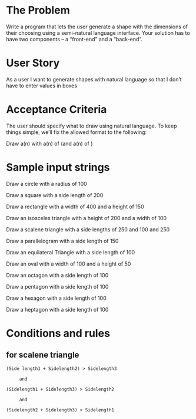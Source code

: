 


The Problem
===========

Write a program that lets the user generate a shape with the dimensions of their choosing using a semi-natural language interface. Your solution has to have two components – a “front-end” and a “back-end”.



User Story
===========

As a user I want to generate shapes with natural language so that I don’t have to enter values in boxes



Acceptance Criteria
====================

The user should specify what to draw using natural language. To keep things simple, we’ll fix the allowed format to the following: 

Draw a(n) <shape> with a(n) <measurement> of <amount> (and a(n) <measurement> of <amount>)



Sample input strings
=====================

Draw a circle with a radius of 100

Draw a square with a side length of 200

Draw a rectangle with a width of 400 and a height of 150

Draw an isosceles triangle with a height of 200 and a width of 100

Draw a scalene triangle with a side lengths of 250 and 100 and 250

Draw a parallelogram with a side length of 150

Draw an equilateral Triangle with a side length of 100

Draw an oval with a width of 100 and a height of 50

Draw an octagon with a side length of 100

Draw a pentagon with a side length of 100

Draw a hexagon with a side length of 100

Draw a heptagon with a side length of 100



Conditions and rules
====================


for scalene triangle
---------------------

    (Side length1 + Sidelength2) > Sidelength3

         and

    (Sidelength1 + Sidelength3) > Sidelength2

         and

    (Sidelength2 + Sidelength3) > Sidelength1
